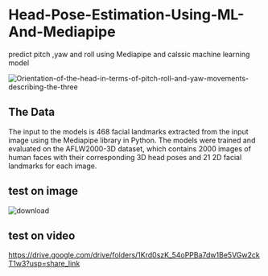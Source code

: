 # Head-Pose-Estimation-Using-ML-And-Mediapipe
predict pitch ,yaw and roll using Mediapipe and calssic machine learning model

![Orientation-of-the-head-in-terms-of-pitch-roll-and-yaw-movements-describing-the-three](https://user-images.githubusercontent.com/64024884/220446608-cd025fd6-08f4-49ca-a006-39d3eed154cb.png)


## The Data
The input to the models is 468 facial landmarks extracted from the input image using the Mediapipe library in Python. The models were trained and evaluated on the AFLW2000-3D dataset, which contains 2000 images of human faces with their corresponding 3D head poses and 21 2D facial landmarks for each image.

## test on image

![download](https://user-images.githubusercontent.com/64024884/220250943-85355e7a-c312-497a-b2ae-8544f7b06e69.png)

## test on video 

https://drive.google.com/drive/folders/1Krd0szK_54oPPBa7dw1Be5VGw2ckT1w3?usp=share_link

